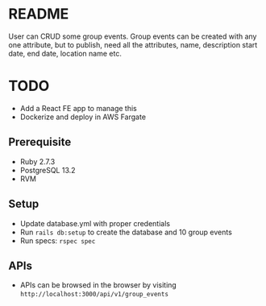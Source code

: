 # README

User can CRUD some group events. Group events can be created with any one attribute, but to publish, need all the attributes, name, description
start date, end date, location name etc.

# TODO

- Add a React FE app to manage this
- Dockerize and deploy in AWS Fargate

## Prerequisite

* Ruby 2.7.3
* PostgreSQL 13.2
* RVM

## Setup

* Update database.yml with proper credentials
* Run `rails db:setup` to create the database and 10 group events
* Run specs: `rspec spec`

## APIs

* APIs can be browsed in the browser by visiting `http://localhost:3000/api/v1/group_events`
